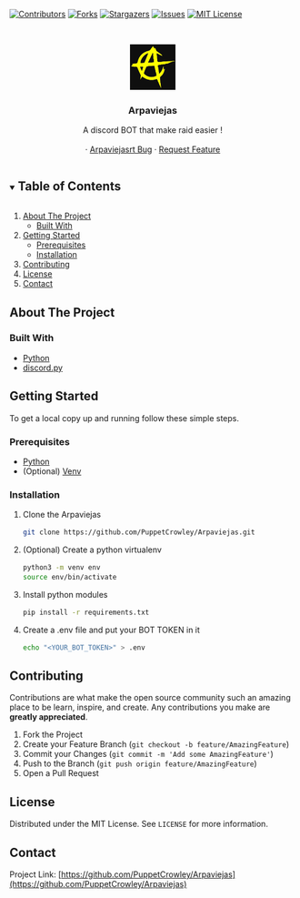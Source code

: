 [![Contributors][contributors-shield]][contributors-url]
[![Forks][forks-shield]][forks-url]
[![Stargazers][stars-shield]][stars-url]
[![Issues][issues-shield]][issues-url]
[![MIT License][license-shield]][license-url]

<!-- PROJECT LOGO -->
<br />
<p align="center">
  <a href="https://github.com/PuppetCrowley/Arpaviejas">
    <img src="anarchism.jpg" alt="Logo" width="80" height="80">
  </a>

  <h3 align="center">Arpaviejas</h3>

  <p align="center">
    A discord BOT that make raid easier !
    <br />
    <br />
    ·
    <a href="https://github.com/PuppetCrowley/Arpaviejas/issues">Arpaviejasrt Bug</a>
    ·
    <a href="https://github.com/PuppetCrowley/Arpaviejas/issues">Request Feature</a>
  </p>
</p>

<!-- TABLE OF CONTENTS -->
<details open="open">
  <summary><h2 style="display: inline-block">Table of Contents</h2></summary>
  <ol>
    <li>
      <a href="#about-the-project">About The Project</a>
      <ul>
        <li><a href="#built-with">Built With</a></li>
      </ul>
    </li>
    <li>
      <a href="#getting-started">Getting Started</a>
      <ul>
        <li><a href="#prerequisites">Prerequisites</a></li>
        <li><a href="#installation">Installation</a></li>
      </ul>
    </li>
    <li><a href="#contributing">Contributing</a></li>
    <li><a href="#license">License</a></li>
    <li><a href="#contact">Contact</a></li>
  </ol>
</details>

<!-- ABOUT THE PROJECT -->

## About The Project

### Built With

- [Python](https://www.python.org)
- [discord.py](https://discordpy.readthedocs.io/en/stable/)

<!-- GETTING STARTED -->

## Getting Started

To get a local copy up and running follow these simple steps.

### Prerequisites

- [Python](https://www.python.org/downloads/)
- (Optional) [Venv](https://docs.python.org/3/library/venv.html)

### Installation

1. Clone the Arpaviejas

   ```sh
   git clone https://github.com/PuppetCrowley/Arpaviejas.git
   ```

2. (Optional) Create a python virtualenv

   ```sh
   python3 -m venv env
   source env/bin/activate
   ```

3. Install python modules

   ```sh
   pip install -r requirements.txt
   ```

4. Create a .env file and put your BOT TOKEN in it

   ```sh
   echo "<YOUR_BOT_TOKEN>" > .env
   ```

<!-- CONTRIBUTING -->

## Contributing

Contributions are what make the open source community such an amazing place to be learn, inspire, and create. Any contributions you make are **greatly appreciated**.

1. Fork the Project
2. Create your Feature Branch (`git checkout -b feature/AmazingFeature`)
3. Commit your Changes (`git commit -m 'Add some AmazingFeature'`)
4. Push to the Branch (`git push origin feature/AmazingFeature`)
5. Open a Pull Request

<!-- LICENSE -->

## License

Distributed under the MIT License. See `LICENSE` for more information.

<!-- CONTACT -->

## Contact

Project Link: [https://github.com/PuppetCrowley/Arpaviejas](https://github.com/PuppetCrowley/Arpaviejas)

<!-- MARKDOWN LINKS & IMAGES -->
<!-- https://www.markdownguide.org/basic-syntax/#reference-style-links -->

[contributors-shield]: https://img.shields.io/github/contributors/PuppetCrowley/Arpaviejas.svg?style=for-the-badge
[contributors-url]: https://github.com/PuppetCrowley/Arpaviejas/graphs/contributors
[forks-shield]: https://img.shields.io/github/forks/PuppetCrowley/Arpaviejas.svg?style=for-the-badge
[forks-url]: https://github.com/PuppetCrowley/Arpaviejas/network/members
[stars-shield]: https://img.shields.io/github/stars/PuppetCrowley/Arpaviejas.svg?style=for-the-badge
[stars-url]: https://github.com/PuppetCrowley/Arpaviejas/stargazers
[issues-shield]: https://img.shields.io/github/issues/PuppetCrowley/Arpaviejas.svg?style=for-the-badge
[issues-url]: https://github.com/PuppetCrowley/Arpaviejas/issues
[license-shield]: https://img.shields.io/github/license/PuppetCrowley/Arpaviejas.svg?style=for-the-badge
[license-url]: https://github.com/PuppetCrowley/Arpaviejas/blob/master/LICENSE.txt

